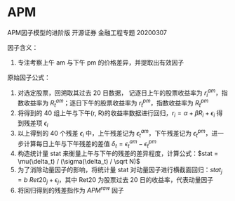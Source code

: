 # APM 

APM因子模型的进阶版 开源证券 金融工程专题 20200307

因子含义：
1. 专注考察上午 am 与下午 pm 的价格差异，并提取出有效因子

原始因子公式：
1. 对选定股票，回溯取其过去 20 日数据， 记逐日上午的股票收益率为 $r_i^{am}$，指数收益率为 $R_t^{am}$；逐日下午的股票收益率为 $r_t^{pm}$，指数收益率为 $R_t^{pm}$
2. 将得到的 40 组上午与下午(r, R)的收益率数据进行回归，$r_i = \alpha + \beta R_i + \epsilon_i$ 得到残差项 $\epsilon_i$ 
3. 以上得到的 40 个残差 $\epsilon_i$ 中，上午残差记为 $\epsilon_t^{am}$，下午残差记为 $\epsilon_t^{pm}$，进一步计算每日上午与下午残差的差值 $\delta_t = \epsilon_t^{am} - \epsilon_t^{pm}$
4. 构造统计量 stat 来衡量上午与下午的残差的差异程度，计算公式：$stat = \mu(\delta_t) / (\sigma(\delta_t) / \sqrt N)$
5. 为了消除动量因子的影响，将统计量 stat 对动量因子进行横截面回归：$stat_j = b\ Ret20_j + \epsilon_j$，其中 Ret20 为股票过去 20 日的收益率，代表动量因子
6. 将回归得到的残差指作为 $APM^{raw}$ 因子